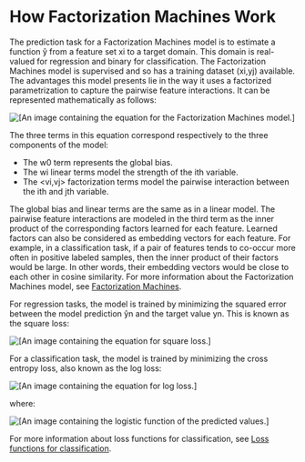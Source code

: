 # How Factorization Machines Work<a name="fact-machines-howitworks"></a>

The prediction task for a Factorization Machines model is to estimate a function ŷ from a feature set xi to a target domain\. This domain is real\-valued for regression and binary for classification\. The Factorization Machines model is supervised and so has a training dataset \(xi,yj\) available\. The advantages this model presents lie in the way it uses a factorized parametrization to capture the pairwise feature interactions\. It can be represented mathematically as follows: 

![\[An image containing the equation for the Factorization Machines model.\]](http://docs.aws.amazon.com/sagemaker/latest/dg/images/FM1.jpg)

 The three terms in this equation correspond respectively to the three components of the model: 
+ The w0 term represents the global bias\.
+ The wi linear terms model the strength of the ith variable\.
+ The <vi,vj> factorization terms model the pairwise interaction between the ith and jth variable\.

The global bias and linear terms are the same as in a linear model\. The pairwise feature interactions are modeled in the third term as the inner product of the corresponding factors learned for each feature\. Learned factors can also be considered as embedding vectors for each feature\. For example, in a classification task, if a pair of features tends to co\-occur more often in positive labeled samples, then the inner product of their factors would be large\. In other words, their embedding vectors would be close to each other in cosine similarity\. For more information about the Factorization Machines model, see [Factorization Machines](https://www.csie.ntu.edu.tw/~b97053/paper/Rendle2010FM.pdf)\.

For regression tasks, the model is trained by minimizing the squared error between the model prediction ŷn and the target value yn\. This is known as the square loss:

![\[An image containing the equation for square loss.\]](http://docs.aws.amazon.com/sagemaker/latest/dg/images/FM2.jpg)

For a classification task, the model is trained by minimizing the cross entropy loss, also known as the log loss: 

![\[An image containing the equation for log loss.\]](http://docs.aws.amazon.com/sagemaker/latest/dg/images/FM3.jpg)

where: 

![\[An image containing the logistic function of the predicted values.\]](http://docs.aws.amazon.com/sagemaker/latest/dg/images/FM4.jpg)

For more information about loss functions for classification, see [Loss functions for classification](https://en.wikipedia.org/wiki/Loss_functions_for_classification)\.